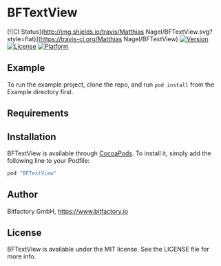 # BFTextView

[![CI Status](http://img.shields.io/travis/Matthias Nagel/BFTextView.svg?style=flat)](https://travis-ci.org/Matthias Nagel/BFTextView)
[![Version](https://img.shields.io/cocoapods/v/BFTextView.svg?style=flat)](http://cocoapods.org/pods/BFTextView)
[![License](https://img.shields.io/cocoapods/l/BFTextView.svg?style=flat)](http://cocoapods.org/pods/BFTextView)
[![Platform](https://img.shields.io/cocoapods/p/BFTextView.svg?style=flat)](http://cocoapods.org/pods/BFTextView)

## Example

To run the example project, clone the repo, and run `pod install` from the Example directory first.

## Requirements

## Installation

BFTextView is available through [CocoaPods](http://cocoapods.org). To install
it, simply add the following line to your Podfile:

```ruby
pod "BFTextView"
```

## Author

Bitfactory GmbH,
https://www.bitfactory.io

## License

BFTextView is available under the MIT license. See the LICENSE file for more info.
